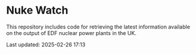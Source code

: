 # Nuke Watch

This repository includes code for retrieving the latest information available on the output of EDF nuclear power plants in the UK.

Last updated: 2025-02-26 17:13